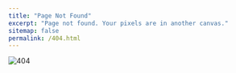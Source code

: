 ```yaml
---
title: "Page Not Found"
excerpt: "Page not found. Your pixels are in another canvas."
sitemap: false
permalink: /404.html
---
```


![404]({{site.url}}/assets/images/error/404.png)